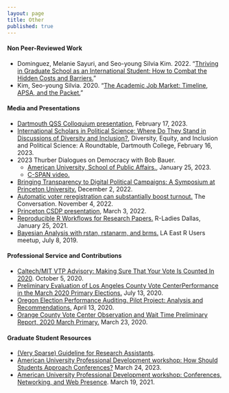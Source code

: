 ```yaml
---
layout: page
title: Other
published: true
---
```


#### Non Peer-Reviewed Work

- Dominguez, Melanie Sayuri, and Seo-young Silvia Kim. 2022. “[Thriving in Graduate School as an International Student: How to Combat the Hidden Costs and Barriers.](https://preprints.apsanet.org/engage/apsa/article-details/61db6f5ddb4d9f99649264f1)”
- Kim, Seo-young Silvia. 2020. “[The Academic Job Market: Timeline, APSA, and the Packet.](https://sysilviakim.com/figs/ps-jobmarket-tex.pdf)” 

#### Media and Presentations

- [Dartmouth QSS Colloquium presentation](https://qss.dartmouth.edu/news/2023/02/qss-colloquium-assistant-professor-seo-young-silvia-kim), February 17, 2023.
- [International Scholars in Political Science: Where Do They Stand in Discussions of Diversity and Inclusion?](https://www.dropbox.com/s/r9yygj24jyzzev2/dei-dartmouth-international.pdf?raw=1), Diversity, Equity, and Inclusion and Political Science: A Roundtable, Dartmouth College, February 16, 2023.
- 2023 Thurber Dialogues on Democracy with Bob Bauer.
  - [American University, School of Public Affairs.](https://youtu.be/APwjm9PCdgM), January 25, 2023.
  - [C-SPAN video.](https://www.c-span.org/video/?525551-1/white-house-lawyer-democracy)
- [Bringing Transparency to Digital Political Campaigns: A Symposium at Princeton University.](https://csdp.princeton.edu/events/bringing-transparency-digital-political-campaigns-symposium-princeton-university) December 2, 2022.
- [Automatic voter reregistration can substantially boost turnout.](https://theconversation.com/automatic-voter-reregistration-can-substantially-boost-turnout-193492) The Conversation. November 4, 2022.
- [Princeton CSDP presentation](https://csdp.princeton.edu/events/silvia-kim-american-university-keep-winning-winred-online-fundraising-platform-partys-public), March 3, 2022.
- [Reproducible R Workflows for Research Papers.](https://www.youtube.com/watch?reload=9&v=j4oIJCdTO8Q) R-Ladies Dallas, January 25, 2021.
- [Bayesian Analysis with rstan, rstanarm, and brms.](https://github.com/laRusers/presentations/raw/master/2019-07-08_stan/larusers-kim.pdf) LA East R Users meetup, July 8, 2019. 

#### Professional Service and Contributions

- [Caltech/MIT VTP Advisory: Making Sure That Your Vote Is Counted In 2020](https://github.com/sysilviakim/voterTips2020). October 5, 2020.
- [Preliminary Evaluation of Los Angeles County Vote CenterPerformance in the March 2020 Primary Elections.](https://static1.squarespace.com/static/5ace8a6b45776eba2e40cbee/t/5f0c8761bf07614913f1569d/1594656624688/LA_County_Vote_Center_Preliminary.pdf) July 13, 2020.
- [Oregon Election Performance Auditing. Pilot Project: Analysis and Recommendations.](https://evic.reed.edu/wp-content/uploads/2020/04/or_electionaudit_2020.pdf) April 13, 2020.
- [Orange County Vote Center Observation and Wait Time Preliminary Report, 2020 March Primary.](https://drive.google.com/file/d/1_GlQwFuRbTdULzoNdfu9qYm2jzsnpgfg/view) March 23, 2020.

#### Graduate Student Resources

- [(Very Sparse) Guideline for Research Assistants](https://www.dropbox.com/s/qs0bhufxj3vizja/ra-guideline.pdf?raw=1).
- [American University Professional Development workshop: How Should Students Approach Conferences?](https://www.dropbox.com/s/tg91siqltadeuj8/au-professional-development-workshop-2023.pdf?raw=1) March 24, 2023.
- [American University Professional Development workshop: Conferences, Networking, and Web Presence](https://www.dropbox.com/s/rv7elsjq5pfysxs/au-professional-development-workshop.pdf?raw=1). March 19, 2021.
